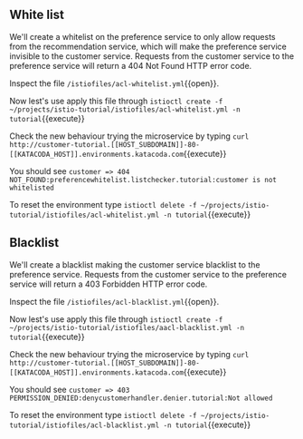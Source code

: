 ## White list

We'll create a whitelist on the preference service to only allow requests from the recommendation service, which will make the preference service invisible to the customer service. Requests from the customer service to the preference service will return a 404 Not Found HTTP error code.

Inspect the file `/istiofiles/acl-whitelist.yml`{{open}}.

Now lest's use apply this file through `istioctl create -f ~/projects/istio-tutorial/istiofiles/acl-whitelist.yml -n tutorial`{{execute}}

Check the new behaviour trying the microservice by typing `curl http://customer-tutorial.[[HOST_SUBDOMAIN]]-80-[[KATACODA_HOST]].environments.katacoda.com`{{execute}}

You should see `customer => 404 NOT_FOUND:preferencewhitelist.listchecker.tutorial:customer is not whitelisted`

To reset the environment type `istioctl delete -f ~/projects/istio-tutorial/istiofiles/acl-whitelist.yml -n tutorial`{{execute}}

## Blacklist

We'll create a blacklist making the customer service blacklist to the preference service. Requests from the customer service to the preference service will return a 403 Forbidden HTTP error code.


Inspect the file `/istiofiles/acl-blacklist.yml`{{open}}.

Now lest's use apply this file through `istioctl create -f ~/projects/istio-tutorial/istiofiles/aacl-blacklist.yml -n tutorial`{{execute}}

Check the new behaviour trying the microservice by typing `curl http://customer-tutorial.[[HOST_SUBDOMAIN]]-80-[[KATACODA_HOST]].environments.katacoda.com`{{execute}}

You should see `customer => 403 PERMISSION_DENIED:denycustomerhandler.denier.tutorial:Not allowed`

To reset the environment type `istioctl delete -f ~/projects/istio-tutorial/istiofiles/acl-blacklist.yml -n tutorial`{{execute}}

